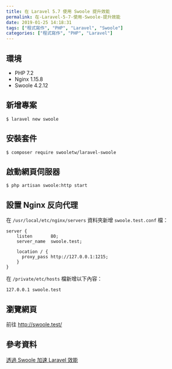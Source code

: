 ```yaml
---
title: 在 Laravel 5.7 使用 Swoole 提升效能
permalink: 在-Laravel-5-7-使用-Swoole-提升效能
date: 2019-01-25 14:18:31
tags: ["程式寫作", "PHP", "Laravel", "Swoole"]
categories: ["程式寫作", "PHP", "Laravel"]
---
```


## 環境
- PHP 7.2
- Nginx 1.15.8
- Swoole 4.2.12

## 新增專案
```
$ laravel new swoole
```

## 安裝套件
```
$ composer require swooletw/laravel-swoole
```

## 啟動網頁伺服器
```
$ php artisan swoole:http start
```

## 設置 Nginx 反向代理
在 `/usr/local/etc/nginx/servers` 資料夾新增 `swoole.test.conf` 檔：
```
server {
    listen       80;
    server_name  swoole.test;

    location / {
      proxy_pass http://127.0.0.1:1215;
    }
}
```

在 `/private/etc/hosts` 檔新增以下內容：
```
127.0.0.1 swoole.test
```

## 瀏覽網頁
前往 http://swoole.test/

## 參考資料
[透過 Swoole 加速 Laravel 效能](https://blog.albert-chen.com/speed-up-laravel-with-swoole/)